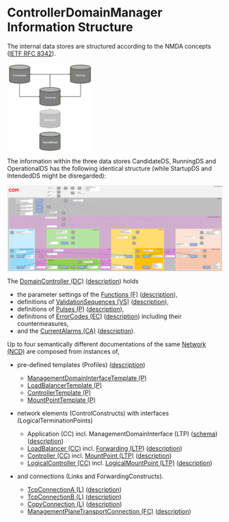 # ControllerDomainManager Information Structure  

The internal data stores are structured according to the NMDA concepts ([IETF RFC 8342](https://datatracker.ietf.org/doc/html/rfc8342)).  

<img src="./diagrams/NmdaDataStores.png" alt="NmdaDataStores" width="200" style="display: block; margin: 10 auto"/>  

The information within the three data stores CandidateDS, RunningDS and OperationalDS has the following identical structure (while StartupDS and IntendedDS might be disregarded):  

<img src="./diagrams/InformationStructure.png" alt="InformationStructure" width="800" style="display: block; margin: 20 auto"/>  
 
The [DomainController (DC)](./schemas/00_DomainController.yaml) ([description](Index.md#domaincontroller)) holds  
- the parameter settings of the [Functions (F)](./schemas/02_Function.yaml) ([description](Index.md#function)),  
- definitions of [ValidationSequences (VS)](./schemas/03_ValidationSequence.yaml) ([description](../Functions/Validation/ValidationOrchestrator.md)),  
- definitions of [Pulses (P)](./schemas/04_Pulser.yaml) ([description](../Functions/Pulser/Pulser.md)),  
- definitions of [ErrorCodes (EC)](./schemas/05_ErrorCode.yaml) ([description](../Functions/Implementation/ImplementationOrchestrator.md)) including their countermeasures,  
- and the [CurrentAlarms (CA)](./schemas/06_CurrentAlarm.yaml) ([description](../Functions/Monitoring/MonitoringFunctions.md#currentalarms)).  

Up to four semantically different documentations of the same [Network (NCD)](./schemas/09_NetworkControlDomain.yaml) are composed from instances of,   

- pre-defined templates (Profiles) ([description](Index.md#profiles)) 
  - [ManagementDomainInterfaceTemplate (P)](./schemas/10_ManagementDomainInterfaceTemplate.yaml)  
  - [LoadBalancerTemplate (P)](./schemas/20_LoadBalancerTemplate.yaml)  
  - [ControllerTemplate (P)](./schemas/30_ControllerTemplate.yaml)  
  - [MountPointTemplate (P)](./schemas/35_MountPointTemplate.yaml)  

- network elements (ControlConstructs) with interfaces (LogicalTerminationPoints)  
  - Application (CC) incl. ManagementDomainInterface (LTP) ([schema](./schemas/11_ManagementDomainInterface.yaml)) ([description](Index.md#managementdomaininterface))  
  - [LoadBalancer (CC)](./schemas/21_LoadBalancer.yaml) incl. [Forwarding (LTP)](./schemas/22_Forwarding.yaml) ([description](Index.md#forwarding))  
  - [Controller (CC)](./schemas/31_Controller.yaml) incl. [MountPoint (LTP)](./schemas/36_MountPoint.yaml) ([description](Index.md#mountpoint))  
  - [LogicalController (CC)](./schemas/41_LogicalController.yaml) incl. [LogicalMountPoint (LTP)](./schemas/42_LogicalMountPoint.yaml) ([description](Index.md#logicalmountpoint))  

- and connections (Links and ForwardingConstructs).  
  - [TcpConnectionA (L)](./schemas/80_TcpConnectionA.yaml) ([description](Index.md#tcpconnectiona))  
  - [TcpConnectionB (L)](./schemas/81_TcpConnectionB.yaml) ([description](Index.md#tcpconnectionb))  
  - [CopyConnection (L)](./schemas/85_CopyConnection.yaml) ([description](Index.md#copyconnection))    
  - [ManagementPlaneTransportConnection (FC)](./schemas/88_ManagementPlaneTransportConnection.yaml) ([description](Index.md#managementplanetransportconnection))  
